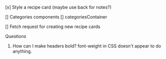[x] Style a recipe card (maybe use back for notes?)

[] Categories components
    [] categoriesContainer

[] Fetch request for creating new recipe cards

Questions
1. How can I make headers bold? font-weight in CSS doesn't appear to do anything.
